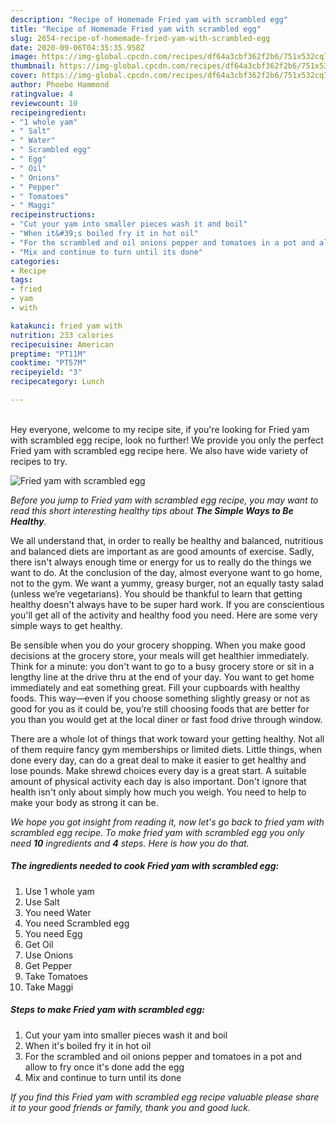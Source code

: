 ```yaml
---
description: "Recipe of Homemade Fried yam with scrambled egg"
title: "Recipe of Homemade Fried yam with scrambled egg"
slug: 2654-recipe-of-homemade-fried-yam-with-scrambled-egg
date: 2020-09-06T04:35:35.958Z
image: https://img-global.cpcdn.com/recipes/df64a3cbf362f2b6/751x532cq70/fried-yam-with-scrambled-egg-recipe-main-photo.jpg
thumbnail: https://img-global.cpcdn.com/recipes/df64a3cbf362f2b6/751x532cq70/fried-yam-with-scrambled-egg-recipe-main-photo.jpg
cover: https://img-global.cpcdn.com/recipes/df64a3cbf362f2b6/751x532cq70/fried-yam-with-scrambled-egg-recipe-main-photo.jpg
author: Phoebe Hammond
ratingvalue: 4
reviewcount: 10
recipeingredient:
- "1 whole yam"
- " Salt"
- " Water"
- " Scrambled egg"
- " Egg"
- " Oil"
- " Onions"
- " Pepper"
- " Tomatoes"
- " Maggi"
recipeinstructions:
- "Cut your yam into smaller pieces wash it and boil"
- "When it&#39;s boiled fry it in hot oil"
- "For the scrambled and oil onions pepper and tomatoes in a pot and allow to fry once it&#39;s done add the egg"
- "Mix and continue to turn until its done"
categories:
- Recipe
tags:
- fried
- yam
- with

katakunci: fried yam with 
nutrition: 233 calories
recipecuisine: American
preptime: "PT11M"
cooktime: "PT57M"
recipeyield: "3"
recipecategory: Lunch

---
```

<br>
Hey everyone, welcome to my recipe site, if you're looking for Fried yam with scrambled egg recipe, look no further! We provide you only the perfect Fried yam with scrambled egg recipe here. We also have wide variety of recipes to try.
<br>


![Fried yam with scrambled egg](https://img-global.cpcdn.com/recipes/df64a3cbf362f2b6/751x532cq70/fried-yam-with-scrambled-egg-recipe-main-photo.jpg)

<i>Before you jump to Fried yam with scrambled egg recipe, you may want to read this short interesting healthy tips about <strong>The Simple Ways to Be Healthy</strong>.</i>

We all understand that, in order to really be healthy and balanced, nutritious and balanced diets are important as are good amounts of exercise. Sadly, there isn't always enough time or energy for us to really do the things we want to do. At the conclusion of the day, almost everyone want to go home, not to the gym. We want a yummy, greasy burger, not an equally tasty salad (unless we’re vegetarians). You should be thankful to learn that getting healthy doesn't always have to be super hard work. If you are conscientious you'll get all of the activity and healthy food you need. Here are some very simple ways to get healthy.

Be sensible when you do your grocery shopping. When you make good decisions at the grocery store, your meals will get healthier immediately. Think for a minute: you don't want to go to a busy grocery store or sit in a lengthy line at the drive thru at the end of your day. You want to get home immediately and eat something great. Fill your cupboards with healthy foods. This way—even if you choose something slightly greasy or not as good for you as it could be, you’re still choosing foods that are better for you than you would get at the local diner or fast food drive through window.

There are a whole lot of things that work toward your getting healthy. Not all of them require fancy gym memberships or limited diets. Little things, when done every day, can do a great deal to make it easier to get healthy and lose pounds. Make shrewd choices every day is a great start. A suitable amount of physical activity each day is also important. Don't ignore that health isn't only about simply how much you weigh. You need to help to make your body as strong it can be. 


<i>We hope you got insight from reading it, now let's go back to fried yam with scrambled egg recipe. To make fried yam with scrambled egg you only need <strong>10</strong> ingredients and <strong>4</strong> steps. Here is how you do that.
</i>

##### The ingredients needed to cook Fried yam with scrambled egg:

1. Use 1 whole yam
1. Use  Salt
1. You need  Water
1. You need  Scrambled egg
1. You need  Egg
1. Get  Oil
1. Use  Onions
1. Get  Pepper
1. Take  Tomatoes
1. Take  Maggi


##### Steps to make Fried yam with scrambled egg:

1. Cut your yam into smaller pieces wash it and boil
1. When it&#39;s boiled fry it in hot oil
1. For the scrambled and oil onions pepper and tomatoes in a pot and allow to fry once it&#39;s done add the egg
1. Mix and continue to turn until its done


<i>If you find this Fried yam with scrambled egg recipe valuable please share it to your good friends or family, thank you and good luck.</i>
